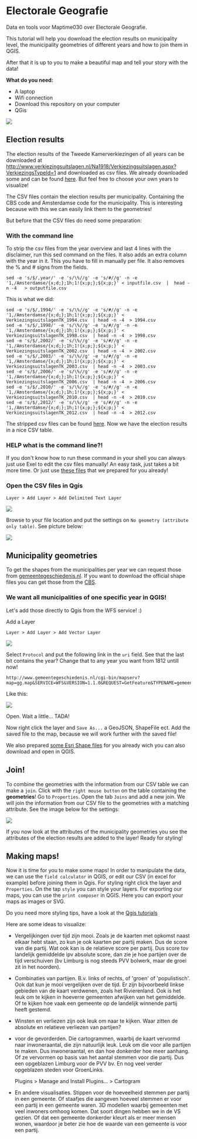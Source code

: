 # Electorale Geografie

Data en tools voor Maptime030 over Electorale Geografie.

This tutorial will help you download the election results on municipality level, the municipality geometries of different years and how to join them in QGIS.

After that it is up to you to make a beautiful map and tell your story with the data!

**What do you need:**

- A laptop
- Wifi connection
- Download this repository on your computer 
- QGis

![](images/opkomstpercentage.png)

## Election results

The election results of the Tweede Kamerverkiezingen of all years can be downloaded at http://www.verkiezingsuitslagen.nl/Na1918/Verkiezingsuitslagen.aspx?VerkiezingsTypeId=1 and downloaded as csv files. We already downloaded some and can be found [here](/csv_downloads). But feel free to choose your own years to visualize! 

The CSV files contain the election results per municipality. Containing the CBS code and Amsterdamse code for the municipality. This is interesting because with this we can easily link them to the geometries!

But before that the CSV files do need some preparation:

### With the command line
To strip the csv files from the year overview and last 4 lines with the disclaimer, run this sed command on the files. It also adds an extra column with the year in it. This you have to fill in manually per file.  It also removes the % and # signs from the fields. 

	sed -e 's/$/,year/' -e 's/\%//g' -e 's/#//g' -n -e '1,/Amsterdamse/{x;d;};1h;1!{x;p;};${x;p;}' < inputfile.csv  |  head -n -4   > outputfile.csv

This is what we did:

	sed -e 's/$/,1994/' -e 's/\%//g' -e 's/#//g' -n -e '1,/Amsterdamse/{x;d;};1h;1!{x;p;};${x;p;}' < VerkiezingsuitslagenTK_1994.csv  | head -n -4  > 1994.csv
	sed -e 's/$/,1998/' -e 's/\%//g' -e 's/#//g' -n -e '1,/Amsterdamse/{x;d;};1h;1!{x;p;};${x;p;}' < VerkiezingsuitslagenTK_1998.csv  | head -n -4  > 1998.csv
	sed -e 's/$/,2002/' -e 's/\%//g' -e 's/#//g' -n -e '1,/Amsterdamse/{x;d;};1h;1!{x;p;};${x;p;}' < VerkiezingsuitslagenTK_2002.csv  | head -n -4  > 2002.csv
	sed -e 's/$/,2003/' -e 's/\%//g' -e 's/#//g' -n -e '1,/Amsterdamse/{x;d;};1h;1!{x;p;};${x;p;}' < VerkiezingsuitslagenTK_2003.csv  | head -n -4  > 2003.csv
	sed -e 's/$/,2006/' -e 's/\%//g' -e 's/#//g' -n -e '1,/Amsterdamse/{x;d;};1h;1!{x;p;};${x;p;}' < VerkiezingsuitslagenTK_2006.csv  | head -n -4  > 2006.csv
	sed -e 's/$/,2010/' -e 's/\%//g' -e 's/#//g' -n -e '1,/Amsterdamse/{x;d;};1h;1!{x;p;};${x;p;}' < VerkiezingsuitslagenTK_2010.csv  | head -n -4  > 2010.csv
	sed -e 's/$/,2012/' -e 's/\%//g' -e 's/#//g' -n -e '1,/Amsterdamse/{x;d;};1h;1!{x;p;};${x;p;}' < VerkiezingsuitslagenTK_2012.csv  | head -n -4  > 2012.csv

The stripped csv files can be found [here](/csv_edited). Now we have the election results in a nice CSV table. 

### HELP what is the command line?!
If you don't know how to run these command in your shell you can always just use Exel to edit the csv files manually! An easy task, just takes a bit more time. Or just use [these files](/csv_edited) that we prepared for you already! 

### Open the CSV files in Qgis

	Layer > Add Layer > Add Delimited Text Layer

![](images/add_csv.png)

Browse to your file location and put the settings on `No geometry (attribute only table)`. See picture below:

![](images/open_csv.png)


## Municipality geometries

To get the shapes from the municipalities per year we can request those from [gemeentegeschiedenis.nl](www.gemeentegeschiedenis.nl). If you want to download the official shape files you can get those from the [CBS](https://www.cbs.nl/nl-nl/dossier/nederland-regionaal/geografische-data).

### We want all municipalities of one specific year in QGIS!

Let's add those directly to Qgis from the WFS service! :) 

Add a Layer
	
	Layer > Add Layer > Add Vector Layer

![](images/add_vector_layer.png)

Select `Protocol` and put the following link in the `uri` field. See that the last bit contains the year? Change that to any year you want from 1812 untill now! 

	http://www.gemeentegeschiedenis.nl/cgi-bin/mapserv?map=gg.map&SERVICE=WFS&VERSION=1.1.0&REQUEST=GetFeature&TYPENAME=gemeenteref&SRSNAME=EPSG:4326&OUTPUTFORMAT=geojson&jaar=1980

Like this:

![](images/geojson.png)

Open. Wait a little... TADA! 

Now right click the layer and `Save As...` a GeoJSON, ShapeFile ect. Add the saved file to the map, because we will work further with the saved file! 

We also prepared [some Esri Shape files](/shapefiles) for you already wich you can also download and open in QGIS. 


## Join!

To combine the geometries with the information from our CSV table we can make a `join`. 
Click with the `right mouse button` on the table containing the **geometries**! Go to `Properties`.
Open the tab `Joins` and add a new join. We will join the information from our CSV file to the geometries with a matching attribute.
See the image below for the settings: 

![](images/join.png)

If you now look at the attributes of the municipality geometries you see the attributes of the election results are added to the layer!
Ready for styling!

## Making maps!
Now it is time for you to make some maps! In order to manipulate the data, we can use the `field calculator` in QGIS, or edit our CSV (in excel for example) before joining them in Qgis. For styling right click the layer and `Properties`. On the tap `style` you can style your layers.
For exporting our maps, you can use the `print composer` in QGIS. Here you can export your maps as images or SVG.  

Do you need more styling tips, have a look at the [Qgis tutorials](http://www.qgistutorials.com/en/docs/basic_vector_styling.html)

Here are some ideas to visualize:

* Vergelijkingen over tijd zijn mooi. Zoals je de kaarten met opkomst naast elkaar hebt staan, zo kun je ook kaarten per partij maken. Dus de score van die partij. Wat ook kan is de relatieve score per partij. Dus score tov landelijk gemiddelde ipv absolute score, dan zie je hoe partijen over de tijd verschuiven (bv Limburg is nog steeds PVV bolwerk, maar de groei zit in het noorden). 

* Combinaties van partijen. B.v. links of rechts, of 'groen' of 'populistisch'. Ook dat kun je mooi vergelijken over de tijd. Er zijn bijvoorbeeld linkse gebieden van de kaart verdwenen, zoals het Rivierenland. Ook is het leuk om te kijken in hoeverre gemeenten afwijken van het gemiddelde. Of te kijken hoe vaak een gemeente op de landelijk winnende partij heeft gestemd. 

* Winsten en verliezen zijn ook leuk om naar te kijken. Waar zitten de absolute en relatieve verliezen van partijen? 

* voor de gevorderden. Die cartogrammen, waarbij de kaart vervormd naar inwoneraantal, die zijn natuurlijk leuk. Leuk om die voor alle partijen te maken. Dus inwoneraantal, en dan hoe donkerder hoe meer aanhang. Of ze vervormen op basis van het aantal stemmen voor die partij. Dus een opgeblazen Limburg voor de PVV bv. En nog veel verder opgeblazen steden voor GroenLinks. 

	Plugins > Manage and Install Plugins...  > Cartogram

* En andere visualisaties. Stippen voor de hoeveelheid stemmen per partij in een gemeente. Of staafjes die aangeven hoeveel stemmen er voor een partij in een gemeente waren. 3D modellen waarbij gemeenten met veel inwoners omhoog komen. Dat soort dingen hebben we in de VS gezien. Of dat een gemeente donkerder kleurt als er meer mensen wonen, waardoor je beter zie hoe de waarde van een gemeente is voor een partij. 


